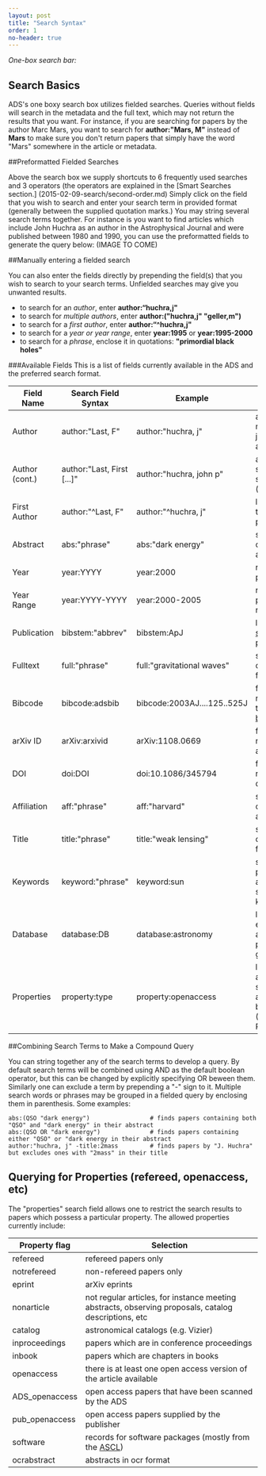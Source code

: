 ```yaml
---
layout: post
title: "Search Syntax"
order: 1
no-header: true
---
```



*One-box search bar:*
<img src="{{site.baseurl}}/img/one-box-search.png"  alt="" style="max-width:100%;display:block;margin-bottom:15px;">

## Search Basics

ADS's one boxy search box utilizes fielded searches.  Queries without fields will search in the metadata and the full text, which may not return the results that you want.  For instance, if you are searching for papers by the author Marc Mars, you want to search for **author:"Mars, M"** instead of **Mars** to make sure you don't return papers that simply have the word "Mars" somewhere in the article or metadata.  

##Preformatted Fielded Searches

Above the search box we supply shortcuts to 6 frequently used searches and 3 operators (the operators are explained in the [Smart Searches section.] (2015-02-09-search/second-order.md)  Simply click on the field that you wish to search and enter your search term in provided format (generally between the supplied quotation marks.)  You may string several search terms together.  For instance is you want to find articles which include John Huchra as an author in the Astrophysical Journal  and were published between 1980 and 1990, you can use the preformatted fields to generate the query below:
(IMAGE TO COME)

##Manually entering a fielded search 

You can also enter the fields directly by prepending the field(s) that you wish to search to your search terms.  Unfielded searches may give you unwanted results.    

* to search for an *author*, enter **author:&ldquo;huchra,j"**
* to search for *multiple authors*, enter **author:("huchra,j" "geller,m")**
* to search for a *first author*, enter **author:&ldquo;^huchra,j"**
* to search for a *year or year range*, enter **year:1995** or **year:1995-2000**
* to search for a *phrase*, enclose it in quotations: **"primordial black holes"**


###Available Fields
This is a list of fields currently available in the ADS and the preferred search format.  

Field Name   | Search Field Syntax         | Example                 | Notes
------------ | --------------------------- | ----------------------- | -------------- 
Author       | author:"Last, F"            | author:"huchra, j"      | author name may include just lastname and initial 
Author (cont.)| author:"Last, First [...]"  | author:"huchra, john p" | an example of stricter author search (recommended) 
First Author | author:"^Last, F"           | author:"^huchra, j"     | limit the search to first-author papers    
Abstract     | abs:"phrase"                | abs:"dark energy"       | search for word or phrase in abstract      
Year         | year:YYYY                   | year:2000               | require specific publication year          
Year Range  | year:YYYY-YYYY              | year:2000-2005          | require publication date range             
Publication  | bibstem:"abbrev"            | bibstem:ApJ             | limit search to a <a href="http://adsabs.harvard.edu/abs_doc/journal_abbr.html">specific publication</a> 
Fulltext     | full:"phrase"               | full:"gravitational waves" | search for word or phrase in fulltext   
Bibcode      | bibcode:adsbib              | bibcode:2003AJ....125..525J | finds a specific record using the <A HREF="http://adsabs.harvard.edu/abs_doc/help_pages/data.html#bibcodes">ADS bibcode</A> 
arXiv ID     | arXiv:arxivid               | arXiv:1108.0669         | finds a specific record using its arXiv id
DOI          | doi:DOI                     | doi:10.1086/345794      | finds a specific record using its digital object id 
Affiliation  | aff:"phrase"                | aff:"harvard"           | search for word or phrase in affiliation field 
Title        | title:"phrase"              | title:"weak lensing"    | search for word or phrase in title field   
Keywords     | keyword:"phrase"            | keyword:sun             | search publisher- or author-supplied keywords 
Database     | database:DB                 | database:astronomy      | limit search to either astronomy or physics or general
Properties   | property:type               | property:openaccess     | limit search to article with specific attributes [see below.] (Querying for Properties.md)


##Combining Search Terms to Make a Compound Query

You can string together any of the search terms to develop a query.  By default search terms will be combined using AND as the default boolean operator, but this can be changed by explicitly specifying OR beween them.  Similarly one can exclude a term by prepending a "-" sign to it.  Multiple search words or phrases may be grouped in a fielded query by enclosing them in parenthesis.  Some examples:

    abs:(QSO "dark energy")                 # finds papers containing both "QSO" and "dark energy" in their abstract
    abs:(QSO OR "dark energy")              # finds papers containing either "QSO" or "dark energy in their abstract
    author:"huchra, j" -title:2mass         # finds papers by "J. Huchra" but excludes ones with "2mass" in their title
    

## Querying for Properties (refereed, openaccess, etc)

The "properties" search field allows one to restrict the search results to papers which possess a particular property.  The allowed properties currently include:

Property flag  | Selection                
-------------- | ------------------------ 
refereed       | refereed papers only   
notrefereed    | non-refereed papers only
eprint         | arXiv eprints            
nonarticle     | not regular articles, for instance meeting abstracts, observing proposals, catalog descriptions, etc
catalog        | astronomical catalogs (e.g. Vizier)
inproceedings  | papers which are in conference proceedings
inbook         | papers which are chapters in books
openaccess     | there is at least one open access version of the article available 
ADS_openaccess | open access papers that have been scanned by the ADS
pub_openaccess | open access papers supplied by the publisher
software       | records for software packages (mostly from the [ASCL](http://ascl.net)) 
ocrabstract    | abstracts in ocr format


